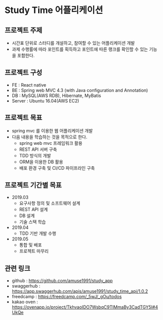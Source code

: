 # Study Time 어플리케이션

## 프로젝트 주제
- 시간표 단위로 스터디를 개설하고, 참여할 수 있는 어플리케이션 개발
- 과제 수행률에 따라 포인트를 획득하고 포인트에 따른 랭크를 확인할 수 있는 기능을 포함한다.

## 프로젝트 구성
- FE : React native
- BE : Spring web MVC 4.3 (with Java configuration and Annotation)
- DB : MySQL(AWS RDB), Hibernate, MyBatis
- Server : Ubuntu 16.04(AWS EC2)

## 프로젝트 목표
- spring mvc 를 이용한 웹 어플리케이션 개발
- 다음 내용을 학습하는 것을 목적으로 한다.
  - spring web mvc 프레임워크 활용
  - REST API 서버 구축
  - TDD 방식의 개발
  - ORM을 이용한 DB 활용
  - 배포 환경 구축 및 CI/CD 파이프라인 구축

## 프로젝트 기간별 목표
- 2019.03
  - 요구사항 정의 및 소프트웨어 설계
  - REST API 설계
  - DB 설계
  - 기술 스택 학습
- 2019.04
  - TDD 기반 개발 수행
- 2019.05
  - 통합 및 배포
  - 프로젝트 마무리

## 관련 링크
- github : https://github.com/amuse1991/study_app
- swaggerhub : https://app.swaggerhub.com/apis/amuse1991/study_time_api/1.0.2
- freedcamp : https://freedcamp.com/_5wJ/_gOu/todos
- kakao oven : https://ovenapp.io/project/TkhvaoIDO7WsbqC9TIMmaBy3CadTGY5I#4UkQe

